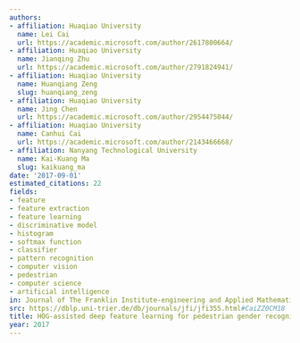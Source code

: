 ```yaml
---
authors:
- affiliation: Huaqiao University
  name: Lei Cai
  url: https://academic.microsoft.com/author/2617800664/
- affiliation: Huaqiao University
  name: Jianqing Zhu
  url: https://academic.microsoft.com/author/2791824941/
- affiliation: Huaqiao University
  name: Huanqiang Zeng
  slug: huanqiang_zeng
- affiliation: Huaqiao University
  name: Jing Chen
  url: https://academic.microsoft.com/author/2954475044/
- affiliation: Huaqiao University
  name: Canhui Cai
  url: https://academic.microsoft.com/author/2143466668/
- affiliation: Nanyang Technological University
  name: Kai-Kuang Ma
  slug: kaikuang_ma
date: '2017-09-01'
estimated_citations: 22
fields:
- feature
- feature extraction
- feature learning
- discriminative model
- histogram
- softmax function
- classifier
- pattern recognition
- computer vision
- pedestrian
- computer science
- artificial intelligence
in: Journal of The Franklin Institute-engineering and Applied Mathematics
src: https://dblp.uni-trier.de/db/journals/jfi/jfi355.html#CaiZZ0CM18
title: HOG-assisted deep feature learning for pedestrian gender recognition
year: 2017
---
```

